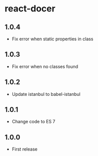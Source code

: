 # react-docer

## 1.0.4

* Fix error when static properties in class

## 1.0.3

* Fix error when no classes found

## 1.0.2

* Update istanbul to babel-istanbul

## 1.0.1

* Change code to ES 7

## 1.0.0

* First release
